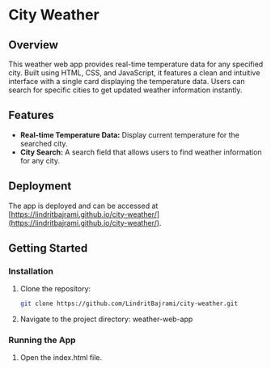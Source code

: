 # City Weather

## Overview
This weather web app provides real-time temperature data for any specified city. Built using HTML, CSS, and JavaScript, it features a clean and intuitive interface with a single card displaying the temperature data. Users can search for specific cities to get updated weather information instantly.

## Features
- **Real-time Temperature Data:** Display current temperature for the searched city.
- **City Search:** A search field that allows users to find weather information for any city.

## Deployment
The app is deployed and can be accessed at [https://lindritbajrami.github.io/city-weather/](https://lindritbajrami.github.io/city-weather/).

## Getting Started

### Installation
1. Clone the repository:
   ```sh
   git clone https://github.com/LindritBajrami/city-weather.git
2. Navigate to the project directory:
   weather-web-app

### Running the App
1. Open the index.html file.
